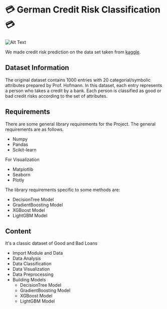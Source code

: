 # 💳 German Credit Risk Classification 💳

![Alt Text](https://i2.wp.com/thepointsguy.com/wp-content/uploads/2029/04/TPG-UK-Launch-CardsFanning-02.gif?width=2000&height=1050&attachment_id=682385&ssl=1)

We made credit risk prediction on the data set taken from [kaggle](https://www.kaggle.com/kabure/german-credit-data-with-risk).

## Dataset Information

The original dataset contains 1000 entries with 20 categorial/symbolic attributes prepared by Prof. Hofmann. In this dataset, each entry represents a person who takes a credit by a bank. Each person is classified as good or bad credit risks according to the set of attributes.

## Requirements

There are some general library requirements for the Project. The general requirements are as follows.
 *	Numpy
 *	Pandas
 *	Scikit-learn
 
For Visualization
 *	Matplotlib
 *	Seaborn
 *	Plotly

The library requirements specific to some methods are:
 *  DecisionTree Model
 *	GradientBoosting Model
 *	XGBoost Model
 *	LightGBM Model

## Content

It's a classic dataset of Good and Bad Loans

* Import Module and Data
* Data Analysis
* Data Classification
* Data Visualization
* Data Preprocessing
* Building Models
    - DecisionTree Model
    - GradientBoosting Model
    - XGBoost Model
    - LightGBM Model
